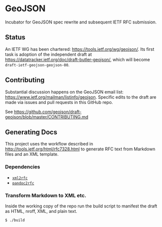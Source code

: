 # GeoJSON

Incubator for GeoJSON spec rewrite and subsequent IETF RFC submission.

## Status

An IETF WG has been chartered: https://tools.ietf.org/wg/geojson/. Its first task is adoption of the independent draft at https://datatracker.ietf.org/doc/draft-butler-geojson/, which will become `draft-ietf-geojson-geojson-00`.

## Contributing

Substantial discussion happens on the GeoJSON email list: https://www.ietf.org/mailman/listinfo/geojson. Specific edits to the draft are made via issues and pull requests in this GitHub repo.

See https://github.com/geojson/draft-geojson/blob/master/CONTRIBUTING.md

## Generating Docs

This project uses the workflow described in http://tools.ietf.org/html/rfc7328.html to generate RFC text from Markdown files and an XML template.

### Dependencies

 * [`xml2rfc`](https://pypi.python.org/pypi/xml2rfc/)
 * [`pandoc2rfc`](https://raw.github.com/miekg/pandoc2rfc/master/pandoc2rfc)

### Transform Markdown to XML etc.

Inside the working copy of the repo run the build script to manifest the draft as HTML, nroff, XML, and plain text.

```bash
$ ./build
```
